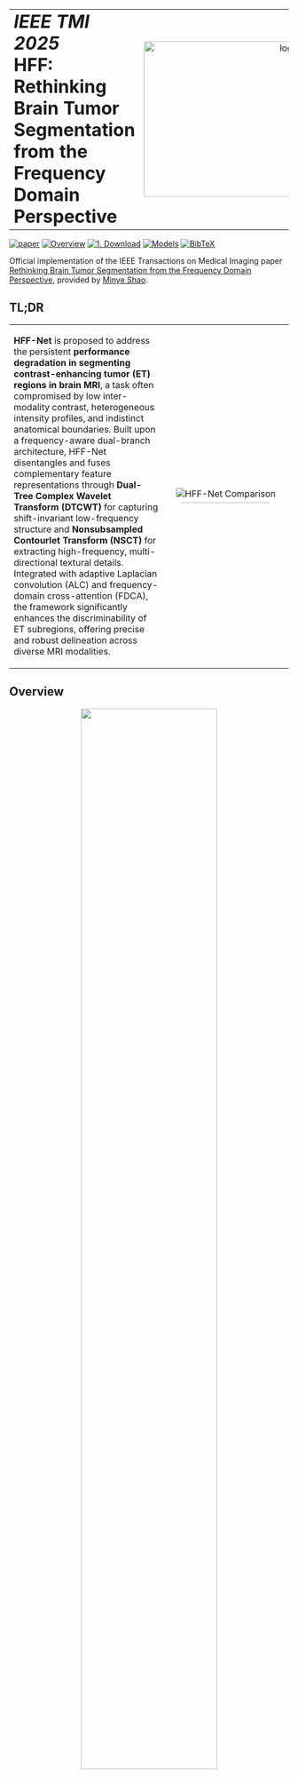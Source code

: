 <table>
<tr>
<td align="left">
  <h1 style="margin: 0;">
    <em>IEEE TMI 2025</em><br>
    HFF: Rethinking Brain Tumor Segmentation from the Frequency Domain Perspective
  </h1>
</td>
<td align="right">
  <img src="figs/hff_logo.png" alt="logo" width="280">
</td>
</tr>
</table>



[![paper](https://img.shields.io/badge/arXiv-Paper-red.svg)](https://www.arxiv.org/abs/2506.10142)
[![Overview](https://img.shields.io/badge/Overview-Read-orange.svg)](#overview)
[![1. Download](https://img.shields.io/badge/Datasets-Download-yellow.svg)](#1-download)
[![Models](https://img.shields.io/badge/Training-Evaluation-purple.svg)](#check-before-training)
[![BibTeX](https://img.shields.io/badge/BibTeX-Cite-blueviolet.svg)](#citation)


Official implementation of the IEEE Transactions on Medical Imaging paper [Rethinking Brain Tumor Segmentation from the Frequency Domain Perspective](https://www.arxiv.org/abs/2506.10142), provided by [Minye Shao](https://www.linkedin.com/in/minyeshao/).



## TL;DR

<table>
<tr>
<td>

**HFF-Net** is proposed to address the persistent **performance degradation in segmenting contrast-enhancing tumor (ET) regions in brain MRI**, a task often compromised by low inter-modality contrast, heterogeneous intensity profiles, and indistinct anatomical boundaries. Built upon a frequency-aware dual-branch architecture, HFF-Net disentangles and fuses complementary feature representations through **Dual-Tree Complex Wavelet Transform (DTCWT)** for capturing shift-invariant low-frequency structure and **Nonsubsampled Contourlet Transform (NSCT)** for extracting high-frequency, multi-directional textural details. Integrated with adaptive Laplacian convolution (ALC) and frequency-domain cross-attention (FDCA), the framework significantly enhances the discriminability of ET subregions, offering precise and robust delineation across diverse MRI modalities.

</td>
<td width="45%" align="center">

<img src="figs/problem.jpg" alt="HFF-Net Comparison" style="max-width:100%; height:auto;">

<em style="font-size:2px; color:gray; text-align:center; display:block; margin-top:5px;">
Figure: Comparison of our method and prior work in a complex glioma case,  
highlighting improved segmentation of the ET region using fused frequency-domain features.
</em>

</td>
</tr>
</table>





## Overview
<div align=center>  
<img src='figs/overview.png' width="70%">
</div>



(a) Architecture of our HFF-Net: A multimodal dual-branch network decomposing and integrating multi-directional HF and LF MRI features with three components: ALC, FDCA, and FDD. It uses **L**<sub><em>unsup</em></sub> for output consistency between branches and **L**<sub><em>sup</em></sub><sup><em>H,L</em></sup> to align each branch's main and side outputs with ground truth. (b) Our ALC uses elastic weight consolidation to dynamically update weights, maintaining HF filtering functionality while extracting features from multimodal and multi-directional inputs. (c) FDCA enhances the extraction and processing of anisotropic volumetric features in MRI images through multi-dimensional cross-attention mechanisms in the frequency domain. (d) FDD processes multi-sequence MRI slices by decomposing them into HF and LF inputs using distinct frequency domain transforms. (e) The fusion block integrates the deep HF and LF features from the deep layers during the encoding process.

<div align=center>  
<img src='figs/results.jpg' width="70%">
</div>

Some experimental results for illustration. For more details, please refer to our paper.






---

## 🛠️ Install Dependencies
> ✅ Tested on Ubuntu 22.04/24.04 + Pytorch 2.1.2

Clone this repo and install environment:
```
git clone https://github.com/VinyehShaw/HFF.git
cd HFF
conda create -n hff python=3.8
conda activate hff
pip install -r requirements.txt
```
 Install [MATLAB]( https://www.mathworks.com/downloads/), please make sure to install the [Image Processing Toolbox](https://mathworks.com/products/image-processing.html) as an additional component.

> ✅ The project has been tested with the MATLAB versions R2025a, R2024b, R2023b.

## 📦 Datasets Preparation
### 1. Download
 Datasets Preparation
Please download and prepare the following training datasets:

- [BraTS 2019](https://www.med.upenn.edu/cbica/brats2019/data.html) is now available for download on [Kaggle](https://www.kaggle.com/datasets/aryashah2k/brain-tumor-segmentation-brats-2019). The training set includes all samples from both the HGG and LGG subsets.


- [BraTS 2020](https://www.med.upenn.edu/cbica/brats2020/data.html) is also now available for download on [Kaggle](https://www.kaggle.com/datasets/awsaf49/brats20-dataset-training-validation).

- [MSD](https://decathlon-10.grand-challenge.org/) Brain Tumor (Task 01_BrainTumour)  is available from via [AWS](http://medicaldecathlon.com/dataaws/) or [Google Drive](https://drive.google.com/drive/folders/1HqEgzS8BV2c7xYNrZdEAnrHk7osJJ--2).

- To download [BraTS 2023](https://www.synapse.org/Synapse:syn51156910/wiki/621282), simply create an account on Synapse and register for the challenge on the official website (register through [BraTS-Lighthouse 2025 Challenge](https://www.synapse.org/Synapse:syn64153130/wiki/631048) now).


After downloading and extracting, the data is organized under the following structure (Here, we use BraTS 2020 as an example, same layout applies to other datasets):
```
your_data_path/
└── MICCAI_BraTS2020_TrainingData/
    ├── BraTS20_Training_001/
    │   ├── BraTS20_Training_001_flair.nii
    │   ├── BraTS20_Training_001_t1.nii
    │   ├── BraTS20_Training_001_t1ce.nii
    │   ├── BraTS20_Training_001_t2.nii
    │   └── BraTS20_Training_001_seg.nii
    ├── BraTS20_Training_002/
    ├── ...
    └── BraTS20_Training_369/
```
---
### 2. Frequency Decomposition

To extract the low-frequency components of MRI volumes, run the Python script ```./DTCWT_LF.py```. You only need to modify the --data_root argument to point to your dataset location. For example, for BraTS 2020:

```
python DTCWT_LF.py --data_root yourpath/MICCAI_BraTS2020_TrainingData/
```


Then, to perform high-frequency transformation on MRI volumes, use the Matlab script ```./NSCT_BTS/nsct_hf.m```
Make sure the original MRI data is correctly organized. For example, in the BraTS 2020 case:
```
baseDir = 'yourpath/MICCAI_BraTS2020_TrainingData';
nsct_tbx_dir = './NSCT_BTS/nsct_toolbox'; % Ensure this path is relative to the current working directory
```
This process may take some time, so feel free to take a break while it runs. ☕️

---
After running frequency decomposition, each subject folder is expected to have the following structure:
```
your_data_path/
└── MICCAI_BraTS2020_TrainingData/
    ├── BraTS20_Training_001/
    │   ├── BraTS20_Training_001_flair.nii
    │   ├── BraTS20_Training_001_flair_H1.nii.gz
    │   ├── BraTS20_Training_001_flair_H2.nii.gz
    │   ├── BraTS20_Training_001_flair_H3.nii.gz
    │   ├── BraTS20_Training_001_flair_H4.nii.gz
    │   ├── BraTS20_Training_001_flair_L.nii.gz  
    │
    │   ├── BraTS20_Training_001_t1.nii
    │   ├── BraTS20_Training_001_t1_H1.nii.gz
    │   ├── ...
    │   ├── BraTS20_Training_001_t1_L.nii.gz
    │
    │   ├── BraTS20_Training_001_t1ce.nii
    │   ├── BraTS20_Training_001_t1ce_H1.nii.gz
    │   ├── ...
    │   ├── BraTS20_Training_001_t1ce_L.nii.gz
    │
    │   ├── BraTS20_Training_001_t2.nii
    │   ├── BraTS20_Training_001_t2_H1.nii.gz
    │   ├── ...
    │   ├── BraTS20_Training_001_t2_L.nii.gz
    │
    │   └── BraTS20_Training_001_seg.nii
    ├── BraTS20_Training_002/
    ├── BraTS20_Training_003/
    ├── ...
    └── BraTS20_Training_369/
```
Run split.py with ```--brain_dir``` (e.g., your_data_path/MICCAI_BraTS2020_TrainingData/), ```--save_dir``` (where to store the split .txt files), and ```--n_split ```(number of random splits) according to your needs.




## 🚀 Training
#### Check Before Training
> Make sure the ```label_filename``` and ```m_path``` variables in ```./loader/dataload3d.py``` follow the correct naming convention with underscores (e.g., _seg.nii vs -seg.nii)
---
To start training, run ```train.py``` with the following key arguments:

```--train``` and ```val_list```: path to the training and validation .txt file  

--val_list: path to the validation .txt file

```--dataset_name```: choose from ['brats19', 'brats20', 'brats23men', 'msdbts']

```--class_type```: choose segmentation target from ['et', 'tc', 'wt', 'all']

>ET: enhancing tumor, TC: tumor core, WT: whole tumor — each defines a binary segmentation task; ALL: preserves all labels for a 4-class segmentation task.

```--display_iter```: how many iterations between validation runs 

```--selected_modal```: list of input MRI modalities (see below)
> For BraTS 2020, --selected_modal should be like:

```
['flair_L', 't1_L', 't1ce_L', 't2_L', 'flair_H1', 'flair_H2', 'flair_H3', 'flair_H4', 't1_H1', 't1_H2', 't1_H3', 't1_H4', 't1ce_H1', 't1ce_H2', 't1ce_H3', 't1ce_H4', 't2_H1', 't2_H2', 't2_H3', 't2_H4']
  ```

Modify the paths and settings based on your dataset and experiment requirements.



The model will be saved under ./result/checkpoints. The training takes about 1.5 days on a single RTX 4090.



## 📊 Evaluation

To evaluate a trained model, run ```./eval.py``` with the following arguments:

```--selected_modal```: list of input modalities (same as used during training)

```--dataset_name```: one of ['brats19', 'brats20', 'brats23men', 'msdbts']

```--class_type```: segmentation target (et, tc, wt, or all)

```--checkpoint```: path to the trained model checkpoint

```--test_list```: path to the .txt file listing MRI samples to evaluate


---


## Citation
Both NSCT and DTCWT offer powerful frequency-domain signal processing tools that enhance feature extraction and show strong potential for a wide range of downstream medical imaging tasks — **including segmentation, inpainting, generation, registration, and beyond.** We encourage researchers to explore these techniques further and apply our method to future and annual [BraTS challenges](https://www.synapse.org/Synapse:syn53708126/wiki/626320) as well as other medical imaging benchmarks.


> **If you find our work helpful in your research or clinical tool development, please consider citing us:**
```
@ARTICLE{11032150,
  author={Shao, Minye and Wang, Zeyu and Duan, Haoran and Huang, Yawen and Zhai, Bing and Wang, Shizheng and Long, Yang and Zheng, Yefeng},
  journal={IEEE Transactions on Medical Imaging}, 
  title={Rethinking Brain Tumor Segmentation from the Frequency Domain Perspective}, 
  year={2025},
  volume={},
  number={},
  pages={1-1},
  keywords={Frequency-domain analysis;Tumors;Brain tumors;Magnetic resonance imaging;Three-dimensional displays;Biomedical imaging;Imaging;Feature extraction;Electronic mail;Convolution;Brain tumor segmentation;Frequency domain;Multi-modal feature fusion},
  doi={10.1109/TMI.2025.3579213}}
```

## Acknowledgments

This repo is based in part on the works of [Zhou et al. (ICCV 2023)](https://openaccess.thecvf.com/content/ICCV2023/html/Zhou_XNet_Wavelet-Based_Low_and_High_Frequency_Fusion_Networks_for_Fully-_ICCV_2023_paper.html) and [Ganasala et al. (JDI 2014)](https://link.springer.com/article/10.1007/s10278-013-9664-x). We thank the authors for their valuable contributions, which inspired and guided our implementation.


